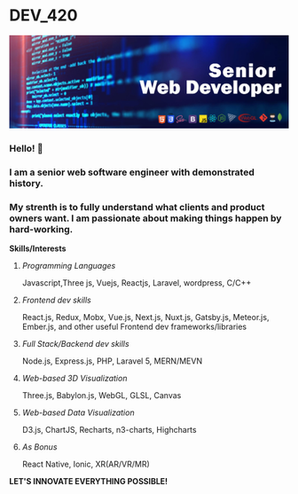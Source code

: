 # DEV_420
![Banner](https://github.com/supercoder42/Dev420/blob/main/img/banner.jpg)

### Hello! 👋

### I am a senior web software engineer with demonstrated history.
### My strenth is to fully understand what clients and product owners want. I am passionate about making things happen by hard-working.

**Skills/Interests**

   1. *Programming Languages*
   
      Javascript,Three js,  Vuejs, Reactjs, Laravel, wordpress, C/C++ 
      
   2. *Frontend dev skills* 
   
      React.js, Redux, Mobx, Vue.js, Next.js, Nuxt.js, Gatsby.js, Meteor.js, Ember.js, and other useful Frontend dev frameworks/libraries
      
   3. *Full Stack/Backend dev skills*
   
      Node.js, Express.js, PHP, Laravel 5, MERN/MEVN 
      
   4. *Web-based 3D Visualization*
   
      Three.js, Babylon.js, WebGL, GLSL, Canvas
      
   5. *Web-based Data Visualization*
   
      D3.js, ChartJS, Recharts, n3-charts, Highcharts 
      
   6. *As Bonus*
   
      React Native, Ionic, XR(AR/VR/MR)
   
**LET'S INNOVATE EVERYTHING POSSIBLE!**

